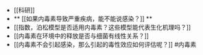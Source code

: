 - [[科研]]
- ** [[如果内毒素导致严重疾病，能不能说感染？]] **
- [[指数，泊松模型是否适用内毒素？这些模型能代表生化机理吗？]]
- [[内毒素在环境中的释放是否与细菌有线性关系？]]
- [[内毒素不会引起感染，那么引起的毒性效应如何评估呢？]] #内毒素